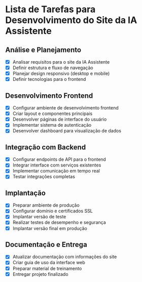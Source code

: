 # Lista de Tarefas para Desenvolvimento do Site da IA Assistente

## Análise e Planejamento
- [x] Analisar requisitos para o site da IA Assistente
- [x] Definir estrutura e fluxo de navegação
- [x] Planejar design responsivo (desktop e mobile)
- [x] Definir tecnologias para o frontend

## Desenvolvimento Frontend
- [x] Configurar ambiente de desenvolvimento frontend
- [x] Criar layout e componentes principais
- [x] Desenvolver páginas de interface do usuário
- [x] Implementar sistema de autenticação
- [x] Desenvolver dashboard para visualização de dados

## Integração com Backend
- [x] Configurar endpoints de API para o frontend
- [x] Integrar interface com serviços existentes
- [x] Implementar comunicação em tempo real
- [x] Testar integrações completas

## Implantação
- [x] Preparar ambiente de produção
- [x] Configurar domínio e certificados SSL
- [x] Implantar versão de teste
- [x] Realizar testes de desempenho e segurança
- [x] Implantar versão final em produção

## Documentação e Entrega
- [x] Atualizar documentação com informações do site
- [x] Criar guia de uso da interface web
- [x] Preparar material de treinamento
- [x] Entregar projeto finalizado
